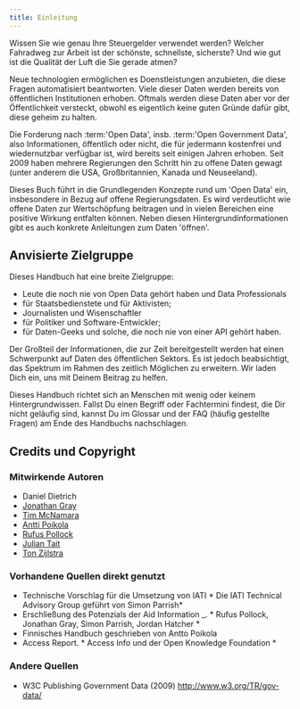 ```yaml
---
title: Einleitung
---
```


Wissen Sie wie genau Ihre Steuergelder verwendet werden? Welcher Fahradweg zur Arbeit ist der schönste, schnellste, sicherste? Und wie gut ist die Qualität der Luft die Sie gerade atmen?

Neue technologien ermöglichen es Doenstleistungen anzubieten, die diese Fragen automatisiert beantworten. Viele dieser Daten werden bereits von öffentlichen Institutionen erhoben. Oftmals werden diese Daten aber vor der Öffentlichkeit versteckt, obwohl es eigentlich keine guten Gründe dafür gibt, diese geheim zu halten.

Die Forderung nach :term:'Open Data', insb. :term:'Open Government Data', also Informationen, öffentlich oder nicht, die für jedermann kostenfrei und wiedernutzbar verfügbar ist, wird bereits seit einigen Jahren erhoben. Seit 2009 haben mehrere Regierungen den Schritt hin zu offene Daten gewagt (unter anderem die USA, Großbritannien, Kanada und Neuseeland).

Dieses Buch führt in die Grundlegenden Konzepte rund um 'Open Data' ein, insbesondere in Bezug auf offene Regierungsdaten. Es wird verdeutlicht wie offene Daten zur Wertschöpfung beitragen und in vielen Bereichen eine positive Wirkung entfalten können. Neben diesen Hintergrundinformationen gibt es auch konkrete Anleitungen zum Daten 'öffnen'.

## Anvisierte Zielgruppe

Dieses Handbuch hat eine breite Zielgruppe:

-   Leute die noch nie von Open Data gehört haben und Data Professionals
-   für Staatsbedienstete und für Aktivisten;
-   Journalisten und Wisenschaftler
-   für Politiker und Software-Entwickler;
-   für Daten-Geeks und solche, die noch nie von einer API gehört haben.

Der Großteil der Informationen, die zur Zeit bereitgestellt werden hat einen Schwerpunkt auf Daten des öffentlichen Sektors. Es ist jedoch beabsichtigt, das Spektrum im Rahmen des zeitlich Möglichen zu erweitern. Wir laden Dich ein, uns mit Deinem Beitrag zu helfen.

Dieses Handbuch richtet sich an Menschen mit wenig oder keinem Hintergrundwissen. Fallst Du einen Begriff oder Fachtermini findest, die Dir nicht geläufig sind, kannst Du im Glossar und der FAQ (häufig gestellte Fragen) am Ende des Handbuchs nachschlagen.

## Credits und Copyright

### Mitwirkende Autoren

-   Daniel Dietrich
-   [Jonathan Gray](http://jonathangray.org/)
-   [Tim McNamara](http://timmcnamara.co.nz)
-   [Antti Poikola](http://apoikola.wordpress.com/)
-   [Rufus Pollock](http://rufuspollock.org/)
-   [Julian Tait](http://www.littlestar.tv/)
-   [Ton Zijlstra](http://www.zylstra.org/)

### Vorhandene Quellen direkt genutzt

-   Technische Vorschlag für die Umsetzung von IATI \* Die IATI Technical Advisory Group geführt von Simon Parrish\*
-   Erschließung des Potenzials der Aid Information \_. \* Rufus Pollock, Jonathan Gray, Simon Parrish, Jordan Hatcher \*
-   Finnisches Handbuch geschrieben von Antto Poikola
-   Access Report. \* Access Info und der Open Knowledge Foundation \*

### Andere Quellen

-   W3C Publishing Government Data (2009) <http://www.w3.org/TR/gov-data/>